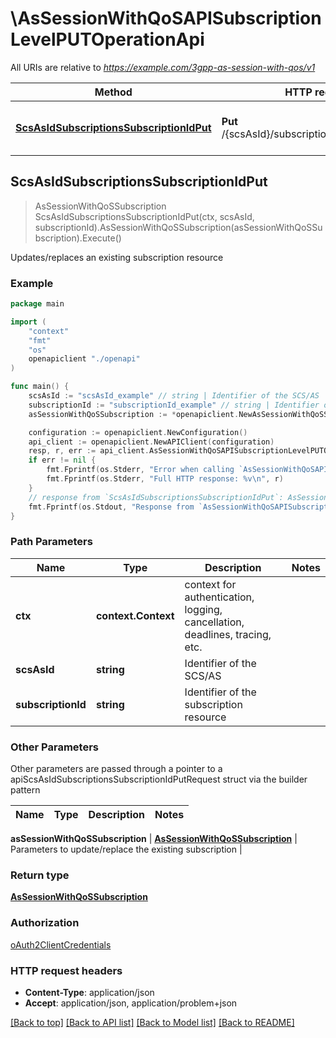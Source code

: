 # \AsSessionWithQoSAPISubscriptionLevelPUTOperationApi

All URIs are relative to *https://example.com/3gpp-as-session-with-qos/v1*

Method | HTTP request | Description
------------- | ------------- | -------------
[**ScsAsIdSubscriptionsSubscriptionIdPut**](AsSessionWithQoSAPISubscriptionLevelPUTOperationApi.md#ScsAsIdSubscriptionsSubscriptionIdPut) | **Put** /{scsAsId}/subscriptions/{subscriptionId} | Updates/replaces an existing subscription resource



## ScsAsIdSubscriptionsSubscriptionIdPut

> AsSessionWithQoSSubscription ScsAsIdSubscriptionsSubscriptionIdPut(ctx, scsAsId, subscriptionId).AsSessionWithQoSSubscription(asSessionWithQoSSubscription).Execute()

Updates/replaces an existing subscription resource

### Example

```go
package main

import (
    "context"
    "fmt"
    "os"
    openapiclient "./openapi"
)

func main() {
    scsAsId := "scsAsId_example" // string | Identifier of the SCS/AS
    subscriptionId := "subscriptionId_example" // string | Identifier of the subscription resource
    asSessionWithQoSSubscription := *openapiclient.NewAsSessionWithQoSSubscription("NotificationDestination_example") // AsSessionWithQoSSubscription | Parameters to update/replace the existing subscription

    configuration := openapiclient.NewConfiguration()
    api_client := openapiclient.NewAPIClient(configuration)
    resp, r, err := api_client.AsSessionWithQoSAPISubscriptionLevelPUTOperationApi.ScsAsIdSubscriptionsSubscriptionIdPut(context.Background(), scsAsId, subscriptionId).AsSessionWithQoSSubscription(asSessionWithQoSSubscription).Execute()
    if err != nil {
        fmt.Fprintf(os.Stderr, "Error when calling `AsSessionWithQoSAPISubscriptionLevelPUTOperationApi.ScsAsIdSubscriptionsSubscriptionIdPut``: %v\n", err)
        fmt.Fprintf(os.Stderr, "Full HTTP response: %v\n", r)
    }
    // response from `ScsAsIdSubscriptionsSubscriptionIdPut`: AsSessionWithQoSSubscription
    fmt.Fprintf(os.Stdout, "Response from `AsSessionWithQoSAPISubscriptionLevelPUTOperationApi.ScsAsIdSubscriptionsSubscriptionIdPut`: %v\n", resp)
}
```

### Path Parameters


Name | Type | Description  | Notes
------------- | ------------- | ------------- | -------------
**ctx** | **context.Context** | context for authentication, logging, cancellation, deadlines, tracing, etc.
**scsAsId** | **string** | Identifier of the SCS/AS | 
**subscriptionId** | **string** | Identifier of the subscription resource | 

### Other Parameters

Other parameters are passed through a pointer to a apiScsAsIdSubscriptionsSubscriptionIdPutRequest struct via the builder pattern


Name | Type | Description  | Notes
------------- | ------------- | ------------- | -------------


 **asSessionWithQoSSubscription** | [**AsSessionWithQoSSubscription**](AsSessionWithQoSSubscription.md) | Parameters to update/replace the existing subscription | 

### Return type

[**AsSessionWithQoSSubscription**](AsSessionWithQoSSubscription.md)

### Authorization

[oAuth2ClientCredentials](../README.md#oAuth2ClientCredentials)

### HTTP request headers

- **Content-Type**: application/json
- **Accept**: application/json, application/problem+json

[[Back to top]](#) [[Back to API list]](../README.md#documentation-for-api-endpoints)
[[Back to Model list]](../README.md#documentation-for-models)
[[Back to README]](../README.md)

